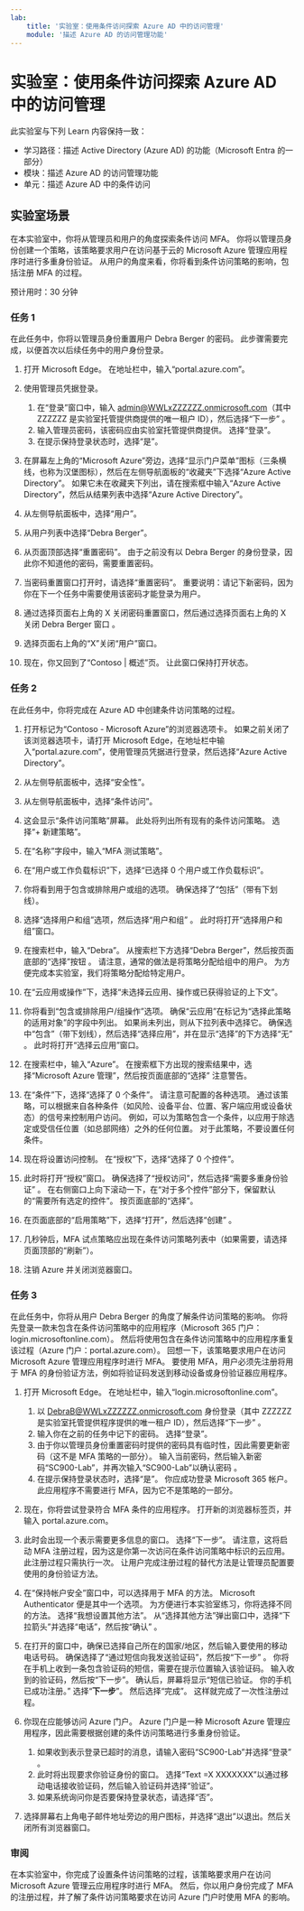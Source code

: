 ```yaml
---
lab:
    title: '实验室：使用条件访问探索 Azure AD 中的访问管理'    
    module: '描述 Azure AD 的访问管理功能'
---
```



# <a name="lab-explore-access-management-in-azure-ad-with-conditional-access"></a>实验室：使用条件访问探索 Azure AD 中的访问管理

此实验室与下列 Learn 内容保持一致：

- 学习路径：描述 Active Directory (Azure AD) 的功能（Microsoft Entra 的一部分）
- 模块：描述 Azure AD 的访问管理功能
- 单元：描述 Azure AD 中的条件访问

## <a name="lab-scenario"></a>实验室场景

在本实验室中，你将从管理员和用户的角度探索条件访问 MFA。  你将以管理员身份创建一个策略，该策略要求用户在访问基于云的 Microsoft Azure 管理应用程序时进行多重身份验证。  从用户的角度来看，你将看到条件访问策略的影响，包括注册 MFA 的过程。

预计用时：30 分钟

### <a name="task-1"></a>任务 1

在此任务中，你将以管理员身份重置用户 Debra Berger 的密码。  此步骤需要完成，以便首次以后续任务中的用户身份登录。

1. 打开 Microsoft Edge。  在地址栏中，输入“portal.azure.com”。

2. 使用管理员凭据登录。
    1. 在“登录”窗口中，输入 admin@WWLxZZZZZZ.onmicrosoft.com（其中 ZZZZZZ 是实验室托管提供商提供的唯一租户 ID），然后选择“下一步” 。
    1. 输入管理员密码，该密码应由实验室托管提供商提供。 选择“登录”。
    1. 在提示保持登录状态时，选择“是”。

3. 在屏幕左上角的“Microsoft Azure”旁边，选择“显示门户菜单”图标（三条横线，也称为汉堡图标），然后在左侧导航面板的“收藏夹”下选择“Azure Active Directory”。 如果它未在收藏夹下列出，请在搜索框中输入“Azure Active Directory”，然后从结果列表中选择“Azure Active Directory”。

4. 从左侧导航面板中，选择“用户”。

5. 从用户列表中选择“Debra Berger”。

6. 从页面顶部选择“重置密码”。 由于之前没有以 Debra Berger 的身份登录，因此你不知道他的密码，需要重置密码。

7. 当密码重置窗口打开时，请选择“重置密码”。  重要说明：请记下新密码，因为你在下一个任务中需要使用该密码才能登录为用户。

8. 通过选择页面右上角的 X 关闭密码重置窗口，然后通过选择页面右上角的 X 关闭 Debra Berger 窗口 。

9. 选择页面右上角的“X”关闭“用户”窗口。

10. 现在，你又回到了“Contoso | 概述”页。  让此窗口保持打开状态。

### <a name="task-2"></a>任务 2

在此任务中，你将完成在 Azure AD 中创建条件访问策略的过程。

1. 打开标记为“Contoso - Microsoft Azure”的浏览器选项卡。   如果之前关闭了该浏览器选项卡，请打开 Microsoft Edge，在地址栏中输入“portal.azure.com”，使用管理员凭据进行登录，然后选择“Azure Active Directory”。  

2. 从左侧导航面板中，选择“安全性”。

3. 从左侧导航面板中，选择“条件访问”。

4. 这会显示“条件访问策略”屏幕。 此处将列出所有现有的条件访问策略。 选择“+ 新建策略”。

5. 在“名称”字段中，输入“MFA 测试策略”。

6. 在“用户或工作负载标识”下，选择“已选择 0 个用户或工作负载标识”。

7. 你将看到用于包含或排除用户或组的选项。  确保选择了“包括”（带有下划线）。

8. 选择“选择用户和组”选项，然后选择“用户和组” 。  此时将打开“选择用户和组”窗口。  

9. 在搜索栏中，输入“Debra”。  从搜索栏下方选择“Debra Berger”，然后按页面底部的“选择”按钮 。  请注意，通常的做法是将策略分配给组中的用户。  为方便完成本实验室，我们将策略分配给特定用户。

10. 在“云应用或操作”下，选择“未选择云应用、操作或已获得验证的上下文”。

11. 你将看到“包含或排除用户/组操作”选项。  确保“云应用”在标记为“选择此策略的适用对象”的字段中列出。  如果尚未列出，则从下拉列表中选择它。 确保选中“包含”（带下划线），然后选择“选择应用”，并在显示“选择”的下方选择“无”  。  此时将打开“选择云应用”窗口。

12. 在搜索栏中，输入“Azure”。  在搜索框下方出现的搜索结果中，选择“Microsoft Azure 管理”，然后按页面底部的“选择”   注意警告。  

13. 在“条件”下，选择“选择了 0 个条件”。  请注意可配置的各种选项。  通过该策略，可以根据来自各种条件（如风险、设备平台、位置、客户端应用或设备状态）的信号来控制用户访问。  例如，可以为策略包含一个条件，以应用于除选定或受信任位置（如总部网络）之外的任何位置。  对于此策略，不要设置任何条件。

14. 现在将设置访问控制。  在“授权”下，选择“选择了 0 个控件”。

15. 此时将打开“授权”窗口。  确保选择了“授权访问”，然后选择“需要多重身份验证” 。 在右侧窗口上向下滚动一下，在“对于多个控件”部分下，保留默认的“需要所有选定的控件”。  按页面底部的“选择”。

16. 在页面底部的“启用策略”下，选择“打开”，然后选择“创建” 。

17. 几秒钟后，MFA 试点策略应出现在条件访问策略列表中（如果需要，请选择页面顶部的“刷新”）。

18. 注销 Azure 并关闭浏览器窗口。

### <a name="task-3"></a>任务 3

在此任务中，你将从用户 Debra Berger 的角度了解条件访问策略的影响。 你将先登录一款未包含在条件访问策略中的应用程序（Microsoft 365 门户：login.microsoftonline.com）。  然后将使用包含在条件访问策略中的应用程序重复该过程（Azure 门户：portal.azure.com）。  回想一下，该策略要求用户在访问 Microsoft Azure 管理应用程序时进行 MFA。  要使用 MFA，用户必须先注册将用于 MFA 的身份验证方法，例如将验证码发送到移动设备或身份验证器应用程序。

1. 打开 Microsoft Edge。  在地址栏中，输入“login.microsoftonline.com”。
    1. 以 DebraB@WWLxZZZZZZ.onmicrosoft.com 身份登录（其中 ZZZZZZ 是实验室托管提供程序提供的唯一租户 ID），然后选择“下一步” 。
    1. 输入你在之前的任务中记下的密码。 选择“登录”。
    1. 由于你以管理员身份重置密码时提供的密码具有临时性，因此需要更新密码（这不是 MFA 策略的一部分）。 输入当前密码，然后输入新密码“SC900-Lab”，并再次输入“SC900-Lab”以确认密码 。
    1. 在提示保持登录状态时，选择“是”。  你应成功登录 Microsoft 365 帐户。 此应用程序不需要进行 MFA，因为它不是策略的一部分。

1. 现在，你将尝试登录符合 MFA 条件的应用程序。 打开新的浏览器标签页，并输入 portal.azure.com。

1. 此时会出现一个表示需要更多信息的窗口。  选择“下一步”。  请注意，这将启动 MFA 注册过程，因为这是你第一次访问在条件访问策略中标识的云应用。  此注册过程只需执行一次。   让用户完成注册过程的替代方法是让管理员配置要使用的身份验证方法。

1. 在“保持帐户安全”窗口中，可以选择用于 MFA 的方法。  Microsoft Authenticator 便是其中一个选项。 为方便进行本实验室练习，你将选择不同的方法。  选择“我想设置其他方法”。  从“选择其他方法”弹出窗口中，选择“下拉箭头”并选择“电话”，然后按“确认”  。

1. 在打开的窗口中，确保已选择自己所在的国家/地区，然后输入要使用的移动电话号码。  确保选择了“通过短信向我发送验证码”，然后按“下一步” 。  你将在手机上收到一条包含验证码的短信，需要在提示位置输入该验证码。  输入收到的验证码，然后按“下一步”。  确认后，屏幕将显示“短信已验证。 你的手机已成功注册。”  选择“**下一步**”。 然后选择“完成”。  这样就完成了一次性注册过程。

1. 你现在应能够访问 Azure 门户。  Azure 门户是一种 Microsoft Azure 管理应用程序，因此需要根据创建的条件访问策略进行多重身份验证。  
    1. 如果收到表示登录已超时的消息，请输入密码“SC900-Lab”并选择“登录” 。 
    1. 此时将出现要求你验证身份的窗口。  选择“Text =X XXXXXXX”以通过移动电话接收验证码，然后输入验证码并选择“验证”。
    1. 如果系统询问你是否要保持登录状态，请选择“否”。

1. 选择屏幕右上角电子邮件地址旁边的用户图标，并选择“退出”以退出。然后关闭所有浏览器窗口。

### <a name="review"></a>审阅

在本实验室中，你完成了设置条件访问策略的过程，该策略要求用户在访问 Microsoft Azure 管理云应用程序时进行 MFA。  然后，你以用户身份完成了 MFA 的注册过程，并了解了条件访问策略要求在访问 Azure 门户时使用 MFA 的影响。
